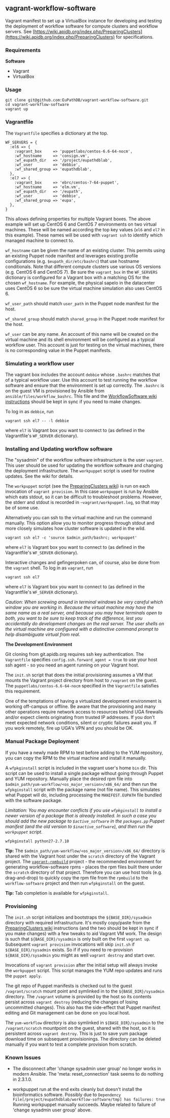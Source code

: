 ## vagrant-workflow-software

Vagrant manifest to set up a VirtualBox instance for developing and
testing the deployment of workflow software for compute clusters and
workflow servers. See
[https://wiki.apidb.org/index.php/PreparingClusters](https://wiki.apidb.org/index.php/PreparingClusters)
for specifications.

### Requirements

__Software__

- Vagrant
- VirtualBox


### Usage

    git clone git@github.com:EuPathDB/vagrant-workflow-software.git
    cd vagrant-workflow-software
    vagrant up

### Vagrantfile

The `Vagrantfile` specifies a dictionary at the top.

    WF_SERVERS = {
      :el6 => {
        :vagrant_box     => 'puppetlabs/centos-6.6-64-nocm',
        :wf_hostname     => 'consign.vm',
        :wf_eupath_dir   => '/project/eupathdblab',
        :wf_user         => 'debbie',
        :wf_shared_group => 'eupathdblab',
      },
      :el7 => {
        :vagrant_box     => 'ebrc/centos-7-64-puppet',
        :wf_hostname     => 'elm.vm',
        :wf_eupath_dir   => '/eupath',
        :wf_user         => 'debbie',
        :wf_shared_group => 'eupa',
      },
    }

This allows defining properties for multiple Vagrant boxes. The above
example will set up CentOS 6 and CentOS 7 environments on two virtual
machines. These will be named according the top key values (`el6` and
`el7` in this example). These names will be used with `vagrant ssh` to
identify which managed machine to connect to.

`wf_hostname` can be given the name of an existing cluster. This permits
using an existing Puppet node manifest and leverages existing profile
configurations (e.g. `$eupath_dir/etc/bashrc`) that use hostname
conditionals. Note that different compute clusters use various OS
versions (e.g. CentOS 6 and CentOS 7). Be sure the `vagrant_box` in the
`WF_SERVERS` dictionary is configured for a Vagrant box with a matching
OS for the chosen `wf_hostname`. For example, the physical sapelo in
the datacenter uses CentOS 6 so be sure the virtual machine simulation
also uses CentOS 6.

`wf_user_path` should match `user_path` in the Puppet node manifest for
the host.

`wf_shared_group` should match `shared_group` in the Puppet node
manifest for the host.

`wf_user` can be any name. An account of this name will be created on
the virtual machine and its shell environment will be configured as a
typical workflow user. This account is just for testing on the virtual
machines, there is no corresponding value in the Puppet manifests.

### Simulating a workflow user

The vagrant box includes the account `debbie` whose `.bashrc` matches
that of a typical workflow user. Use this account to test running the
workflow software and ensure that the environment is set up correctly.
The `.bashrc` is on the guest VM is provisioned by Ansible from
`ansible/files/workflow_bashrc`. This file and the
[WorkflowSoftware wiki instructions](https://wiki.apidb.org/index.php/WorkflowSoftware)
should be kept in sync if you need to make changes.

To log in as `debbie`, run

    vagrant ssh el7 -- -l debbie

where `el7` is Vagrant box you want to connect to (as defined in the
Vagrantfile's `WF_SERVER` dictionary).

### Installing and Updating workflow software

The "sysadmin" of the workflow software infrastructure is the user
`vagrant`. This user should be used for updating the workflow software
and changing the deployment infrastructure. The `workpuppet` script is
used for routine updates. See the wiki for details.

The `workpuppet` script (see the [PreparingClusters
wiki](https://wiki.apidb.org/index.php/PreparingClusters)) is run on
each invocation of `vagrant
provision`. In this case `workpuppet` is run by Ansible which eats
stdout, so it can be difficult to troubleshoot problems. However, the
stderr and stdout is recorded in `~vagrant/workpuppet.log`, so that may
be of some use.

Alternatively you can ssh to the virtual machine and run the command
manually. This option allow you to monitor progress through stdout and
more closely simulates how cluster software is updated in the wild.

    vagrant ssh el7 -c 'source $admin_path/bashrc; workpuppet'

where `el7` is Vagrant box you want to connect to (as defined in the
Vagrantfile's `WF_SERVER` dictionary).

Interactive changes and gefingerpoken can, of course, also be done from
the `vagrant` shell. To log in as `vagrant`, run

    vagrant ssh el7

where `el7` is Vagrant box you want to connect to (as defined in the
Vagrantfile's `WF_SERVER` dictionary).

_Caution: When screwing around in terminal windows be very careful which
window you are working in. Because the virtual machine may have the same
name as a real server, and because you may have terminals open to both,
you want to be sure to keep track of the difference, lest you
accidentally do development changes on the real server. The user shells
on the virtual machine are configured with a distinctive command prompt
to help disambiguate virtual from real._

__The Development Environment__

Git cloning from git.apidb.org requires ssh key authentication. The
`Vagrantfile` specifies `config.ssh.forward_agent = true` to use your
host ssh agent - so you need an agent running on your Vagrant host.

The `init.sh` script that does the initial provisioning assumes a VM
that mounts the Vagrant project directory from host to `/vagrant` on the
guest. The `puppetlabs/centos-6.6-64-nocm` specified in the
`Vagrantfile` satisfies this requirement.

One of the temptations of having a virtualized development environment
is working off-campus or offline. Be aware that the provisioning and
many other operations require network access to resources behind UGA
firewalls and/or expect clients originating from trusted IP addresses.
If you don't meet expected network conditions, silent or cryptic
failures await you. If you work remotely, fire up UGA's VPN and you
should be OK.

### Manual Package Deployment

If you have a newly made RPM to test before adding to the YUM
repository, you can copy the RPM to the virtual machine and install it
manually.

A `wfpkginstall` script is included in the vagrant user's home `bin`
dir. This script can be used to install a single package without going
through Puppet and YUM repository. Manually place the desired rpm file
into `$admin_path/yum-workflow/<os_major_version>/x86_64/` and then run
the `wfpkginstall` script with the package name (not file name). This
simulates what Puppet will do, including processing the
`MANIFEST.EUPATH` file bundled with the software package.

*Limitation: You may encounter conflicts if you use `wfpkginstall` to
install a newer version of a package that is already installed. In such
a case you should add the new package to `$active_software` in the
`packages.pp` Puppet manifest (and the old version to
`$inactive_software`), and then run the `workpuppet` script.*

    wfpkginstall python27-2.7.10

**Tip:** The `$admin_path/yum-workflow/<os_major_version>/x86_64/`
directory is shared with the Vagrant host under the `scratch` directory
of the Vagrant project. The
[`vagrant-rpmbuild`](https://github.com/EuPathDB/vagrant-rpmbuild)
project - the recommended environment for generating workflow-software
rpms - places the rpm files built there under the `scratch` directory of
that project. Therefore you can use host tools (e.g. drag-and-drop) to
quickly copy the rpm file from the `rpmbuild` to the `workflow-software`
project and then run `wfpkginstall` on the guest.

**Tip:** Tab completion is available for `wfpkginstall`.

### Provisioning

The `init.sh` script initializes and bootstraps the
`${BASE_DIR}/sysadmin` directory with required infrastructure. It's
mostly copy/paste from the [PreparingClusters
wiki](https://wiki.apidb.org/index.php/PreparingClusters) instructions
(and the two should be kept in sync if you make changes) with a few
tweaks to aid Vagrant VM work. The design is such that
`${BASE_DIR}/sysadmin` is only built on the first `vagrant up`.
Subsequent `vagrant provision` invocations will skip `init.sh` if
`${BASE_DIR}/sysadmin` exists. So if if you need to re-provision
`${BASE_DIR}/sysadmin` you might as well `vagrant destroy` and start
over.

Invocations of `vagrant provision` after the initial setup will always
invoke the `workpuppet` script. This script manages the YUM repo updates
and runs the `puppet apply`.

The git repo of Puppet manifests is checked out to the guest
`/vagrant/scratch` mount point and symlinked in to the
`${BASE_DIR}/sysadmin` directory. The `/vagrant` volume is provided by
the host so its contents persist across `vagrant destroy` (reducing the
changes of losing uncommitted changes). This also has the side-effect
that Puppet manifest editing and Git management can be done on you local
host.

The `yum-workflow` directory is also symlinked in `${BASE_DIR}/sysadmin`
to the `/vagrant/scratch` mountpoint on the guest, shared with the host,
so it is persistent across `vagrant destroy`. This is just to save yum
package download time on subsequent provisionings. The directory can be
deleted manually if you want to test a complete provision from scratch.


### Known Issues

- The disconnect after 'change sysadmin user group' no longer works
in modern Ansible. The 'meta: reset_connection' task seems to do
nothing in 2.3.1.0.

- workpuppet run at the end exits cleanly but doesn't install the
bioinformatics software. Possibly due to
`Dependency File[/project/eupathdblab/workflow-software/tmp] has failures: true`
Running workpuppet manually succeeds. Maybe related to
failure of 'change sysadmin user group' above.